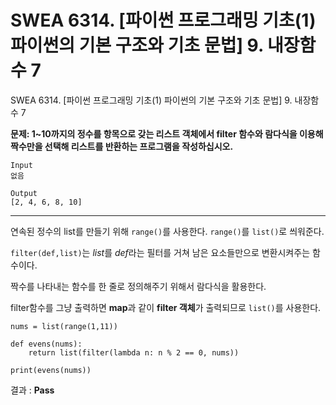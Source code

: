 # SWEA 6314. [파이썬 프로그래밍 기초(1) 파이썬의 기본 구조와 기초 문법] 9. 내장함수 7

SWEA 6314. [파이썬 프로그래밍 기초(1) 파이썬의 기본 구조와 기초 문법] 9. 내장함수 7



**문제: 1~10까지의 정수를 항목으로 갖는 리스트 객체에서 filter 함수와 람다식을 이용해 짝수만을 선택해 리스트를 반환하는 프로그램을 작성하십시오.**

```
Input
없음

Output
[2, 4, 6, 8, 10]
```

---

연속된 정수의 list를 만들기 위해 `range()`를 사용한다. `range()`를 `list()`로 씌워준다.

`filter(def,list)`는 *list*를 *def*라는 필터를 거쳐 남은 요소들만으로 변환시켜주는 함수이다.

짝수를 나타내는 함수를 한 줄로 정의해주기 위해서 람다식을 활용한다.

filter함수를 그냥 출력하면 **map**과 같이 **filter 객체**가 출력되므로 `list()`를 사용한다.

```
nums = list(range(1,11))

def evens(nums):
    return list(filter(lambda n: n % 2 == 0, nums))
    
print(evens(nums))
```

결과 : **Pass**